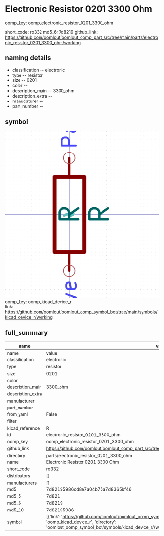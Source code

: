 # Electronic Resistor 0201 3300 Ohm
oomp_key: oomp_electronic_resistor_0201_3300_ohm 


short_code: ro332
md5_6: 7d8219
github_link: https://github.com/oomlout/oomlout_oomp_part_src/tree/main/parts/electronic_resistor_0201_3300_ohm/working
## naming details
* classification -- electronic
* type -- resistor
* size -- 0201
* color -- 
* description_main -- 3300_ohm
* description_extra -- 
* manucaturer -- 
* part_number -- 



## symbol

![](symbol/0/working/working_600.png)  
oomp_key: oomp_kicad_device_r  
link: https://github.com/oomlout/oomlout_oomp_symbol_bot/tree/main/symbols/kicad_device_r/working  


## full_summary
| name | value | 
| --- | --- | 
| name | value | 
| classification | electronic | 
| type | resistor | 
| size | 0201 | 
| color |  | 
| description_main | 3300_ohm | 
| description_extra |  | 
| manufacturer |  | 
| part_number |  | 
| from_yaml | False | 
| filter |  | 
| kicad_reference | R | 
| id | electronic_resistor_0201_3300_ohm | 
| oomp_key | oomp_electronic_resistor_0201_3300_ohm | 
| github_link | https://github.com/oomlout/oomlout_oomp_part_src/tree/main/parts/electronic_resistor_0201_3300_ohm/working | 
| directory | parts/electronic_resistor_0201_3300_ohm | 
| name | Electronic Resistor 0201 3300 Ohm | 
| short_code | ro332 | 
| distributors | [] | 
| manufacturers | [] | 
| md5 | 7d82195986cd8e7a04b75a7d8365bf46 | 
| md5_5 | 7d821 | 
| md5_6 | 7d8219 | 
| md5_10 | 7d82195986 | 
| symbol | [{'link': 'https://github.com/oomlout/oomlout_oomp_symbol_bot/tree/main/symbols/kicad_device_r', 'oomp_key': 'oomp_kicad_device_r', 'directory': 'oomlout_oomp_symbol_bot/symbols/kicad_device_r//working/working.kicad_sym'}] | 
